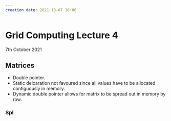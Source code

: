 ```yaml
---
creation date: 2021-10-07 16:06
---
```

#  Grid Computing Lecture 4
7th October 2021

## Matrices
- Double pointer.
- Static delcaration not favoured since all values have to be allocated contiguously in memory.
- Dynamic double pointer allows for matrix to be spread out in memory by row.

### Spl